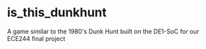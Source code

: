 # is_this_dunkhunt
A game similar to the 1980's Dunk Hunt built on the DE1-SoC for our ECE244 final project
